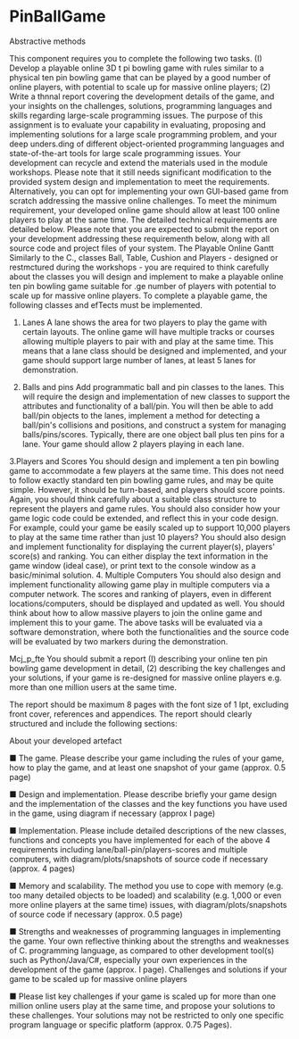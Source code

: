 # PinBallGame

 Abstractive methods

This component requires you to complete the following two tasks. (I) Develop a playable online 3D t pi bowling game with rules similar to a physical ten pin bowling game that can be played by a good number of online players, with potential to scale up for massive online players; (2) Write a thnnal report covering the development details of the game, and your insights on the challenges, solutions, programming languages and skills regarding large-scale programming issues. The purpose of this assignment is to evaluate your capability in evaluating, proposing and implementing solutions for a large scale programming problem, and your deep unders.ding of different object-oriented programming languages and state-of-the-art tools for large scale programming issues. Your development can recycle and extend the materials used in the module workshops. Please note that it still needs significant modification to the provided system design and implementation to meet the requirements. Alternatively, you can opt for implementing your own GUI-based game from scratch addressing the massive online challenges. To meet the minimum requirement, your developed online game should allow at least 100 online players to play at the same time. The detailed technical requirements are detailed below. Please note that you are expected to submit the report on your development addressing these requirementh below, along with all source code and project files of your system. The Playable Online Gantt Similarly to the C., classes Ball, Table, Cushion and Players - designed or restmctured during the workshops - you are required to think carefully about the classes you will design and implement to make a playable online ten pin bowling game suitable for .ge number of players with potential to scale up for massive online players. To complete a playable game, the following classes and efTects must be implemented.

 1. Lanes A lane shows the area for two players to play the game with certain layouts. The online game will have multiple tracks or courses allowing multiple players to pair with and play at the same time. This means that a lane class should be designed and implemented, and your game should support large number of lanes, at least 5 lanes for demonstration. 

2. Balls and pins Add programmatic ball and pin classes to the lanes. This will require the design and implementation of new classes to support the attributes and functionality of a ball/pin. You will then be able to add ball/pin objects to the lanes, implement a method for detecting a ball/pin's collisions and positions, and construct a system for managing balls/pins/scores. Typically, there are one object ball plus ten pins for a lane. Your game should allow 2 players playing in each lane.

3.Players and Scores You should design and implement a ten pin bowling game to accommodate a few players at the same time. This does not need to follow exactly standard ten pin bowling game rules, and may be quite simple. However, it should be turn-based, and players should score points. Again, you should think carefully about a suitable class structure to represent the players and game rules. You should also consider how your game logic code could be extended, and reflect this in your code design. For example, could your game be easily scaled up to support 10,000 players to play at the same time rather than just 10 players? You should also design and implement functionality for displaying the current player(s), players' score(s) and ranking. You can either display the text information in the game window (ideal case), or print text to the console window as a basic/minimal solution. 4. Multiple Computers You should also design and implement functionality allowing game play in multiple computers via a computer network. The scores and ranking of players, even in different locations/computers, should be displayed and updated as well. You should think about how to allow massive players to join the online game and implement this to your game. The above tasks will be evaluated via a software demonstration, where both the functionalities and the source code will be evaluated by two markers during the demonstration.

Mcj_p_fte You should submit a report (I) describing your online ten pin bowling game development in detail, (2) describing the key challenges and your solutions, if your game is re-designed for massive online players e.g. more than one million users at the same time. 

The report should be maximum 8 pages with the font size of 1 Ipt, excluding front cover, references and appendices. The report should clearly structured and include the following sections:

 About your developed artefact 

■ The game. Please describe your game including the rules of your game, how to play the game, and at least one snapshot of your game (approx. 0.5 page) 

■ Design and implementation. Please describe briefly your game design and the implementation of the classes and the key functions you have used in the game, using diagram if necessary (approx I page)

 ■ Implementation. Please include detailed descriptions of the new classes, functions and concepts you have implemented for each of the above 4 requirements including lane/ball-pin/players-scores and multiple computers, with diagram/plots/snapshots of source code if necessary (approx. 4 pages) 

■ Memory and scalability. The method you use to cope with memory (e.g. too many detailed objects to be loaded) and scalability (e.g. 1,000 or even more online players at the same time) issues, with diagram/plots/snapshots of source code if necessary (approx. 0.5 page) 

■ Strengths and weaknesses of programming languages in implementing the game. Your own reflective thinking about the strengths and weaknesses of C. programming language, as compared to other development tool(s) such as Python/Java/C#, especially your own experiences in the development of the game (approx. I page).
Challenges and solutions if your game to be scaled up for massive online players 

■ Please list key challenges if your game is scaled up for more than one million online users play at the same time, and propose your solutions to these challenges. Your solutions may not be restricted to only one specific program language or specific platform (approx. 0.75 Pages).
